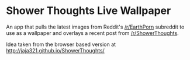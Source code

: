 # Shower Thoughts Live Wallpaper

An app that pulls the latest images from Reddit's [/r/EarthPorn](https://www.reddit.com/r/EarthPorn) subreddit to use as a wallpaper and overlays a recent post from [/r/ShowerThoughts](https://www.reddit.com/r/ShowerThoughts).

Idea taken from the browser based version at http://jaja321.github.io/ShowerThoughts/
